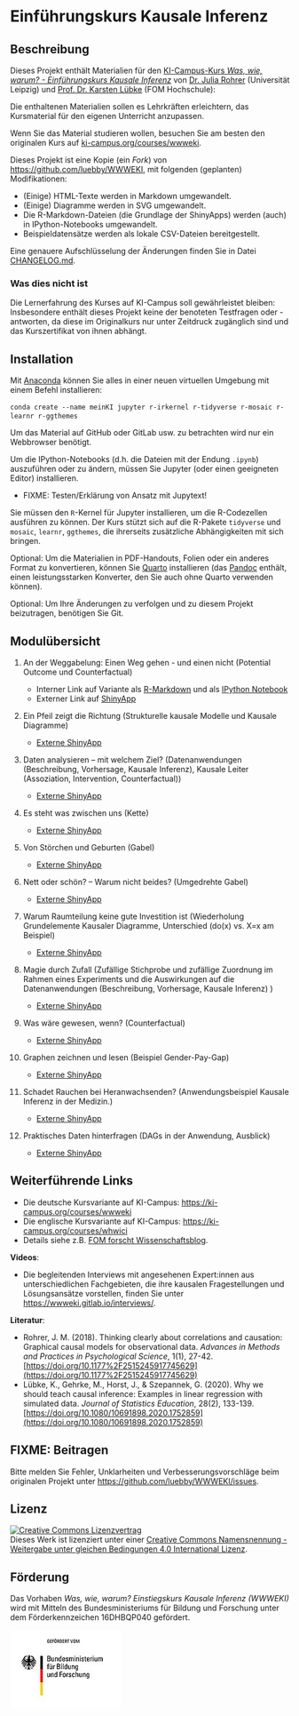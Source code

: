 <!--
SPDX-FileCopyrightText: 2022 Julia Rohrer, Karsten Lübke
SPDX-FileContributor: 2024 Johannes Keyser

SPDX-License-Identifier: CC-BY-SA-4.0
-->

# Einführungskurs Kausale Inferenz

## Beschreibung

Dieses Projekt enthält Materialien für den [KI-Campus-Kurs _Was, wie, warum? - Einführungskurs Kausale Inferenz_](https://ki-campus.org/courses/wwweki) von [Dr. Julia Rohrer](https://juliarohrer.com/) (Universität Leipzig) und [Prof. Dr. Karsten Lübke](https://ki-campus.org/node/793) (FOM Hochschule):

Die enthaltenen Materialien sollen es Lehrkräften erleichtern, das Kursmaterial für den eigenen Unterricht anzupassen.

Wenn Sie das Material studieren wollen, besuchen Sie am besten den originalen Kurs auf [ki-campus.org/courses/wwweki](https://ki-campus.org/courses/wwweki).

Dieses Projekt ist eine Kopie (ein _Fork_) von <https://github.com/luebby/WWWEKI>, mit folgenden (geplanten) Modifikationen:

- (Einige) HTML-Texte werden in Markdown umgewandelt.
- (Einige) Diagramme werden in SVG umgewandelt.
- Die R-Markdown-Dateien (die Grundlage der ShinyApps) werden (auch) in IPython-Notebooks umgewandelt.
- Beispieldatensätze werden als lokale CSV-Dateien bereitgestellt.

Eine genauere Aufschlüsselung der Änderungen finden Sie in Datei [CHANGELOG.md](CHANGELOG.md).

### Was dies nicht ist

Die Lernerfahrung des Kurses auf KI-Campus soll gewährleistet bleiben:
Insbesondere enthält dieses Projekt keine der benoteten Testfragen oder -antworten, da diese im Originalkurs nur unter Zeitdruck zugänglich sind und das Kurszertifikat von ihnen abhängt.


## Installation

Mit [Anaconda](https://anaconda.org/) können Sie alles in einer neuen virtuellen Umgebung mit einem Befehl installieren:

```
conda create --name meinKI jupyter r-irkernel r-tidyverse r-mosaic r-learnr r-ggthemes
```

Um das Material auf GitHub oder GitLab usw. zu betrachten wird nur ein Webbrowser benötigt.

Um die IPython-Notebooks (d.h. die Dateien mit der Endung `.ipynb`) auszuführen oder zu ändern, müssen Sie Jupyter (oder einen geeigneten Editor) installieren.

- FIXME: Testen/Erklärung von Ansatz mit Jupytext!

Sie müssen den `R`-Kernel für Jupyter installieren, um die R-Codezellen ausführen zu können.
Der Kurs stützt sich auf die R-Pakete `tidyverse` und `mosaic`, `learnr`, `ggthemes`, die ihrerseits zusätzliche Abhängigkeiten mit sich bringen.

Optional: Um die Materialien in PDF-Handouts, Folien oder ein anderes Format zu konvertieren, können Sie [Quarto](https://quarto.org/) installieren (das [Pandoc](https://pandoc.org/) enthält, einen leistungsstarken Konverter, den Sie auch ohne Quarto verwenden können).

Optional: Um Ihre Änderungen zu verfolgen und zu diesem Projekt beizutragen, benötigen Sie Git.


## Modulübersicht

1. An der Weggabelung: Einen Weg gehen - und einen nicht (Potential Outcome und Counterfactual)
    - Interner Link auf Variante als [R-Markdown](Module/Modul_01.Rmd) und als [IPython Notebook](Module/Modul_01.ipynb)
    - Externer Link auf [ShinyApp](https://fomshinyapps.shinyapps.io/WWWEKI_Modul_01/)

2. Ein Pfeil zeigt die Richtung (Strukturelle kausale Modelle und Kausale Diagramme)
    - [Externe ShinyApp](https://fomshinyapps.shinyapps.io/WWWEKI_Modul_02/)

3. Daten analysieren – mit welchem Ziel? (Datenanwendungen (Beschreibung, Vorhersage, Kausale Inferenz), Kausale Leiter (Assoziation, Intervention, Counterfactual))
    - [Externe ShinyApp](https://fomshinyapps.shinyapps.io/WWWEKI_Modul_03/)

4. Es steht was zwischen uns (Kette)
    - [Externe ShinyApp](https://fomshinyapps.shinyapps.io/WWWEKI_Modul_04/)

5. Von Störchen und Geburten (Gabel)
    - [Externe ShinyApp](https://fomshinyapps.shinyapps.io/WWWEKI_Modul_05/)

6. Nett oder schön? – Warum nicht beides? (Umgedrehte Gabel)
    - [Externe ShinyApp](https://fomshinyapps.shinyapps.io/WWWEKI_Modul_06/)

7. Warum Raumteilung keine gute Investition ist (Wiederholung Grundelemente Kausaler Diagramme, Unterschied (do(x) vs. X=x am Beispiel)
    - [Externe ShinyApp](https://fomshinyapps.shinyapps.io/WWWEKI_Modul_07/)

8. Magie durch Zufall (Zufällige Stichprobe und zufällige Zuordnung im Rahmen eines Experiments und die Auswirkungen auf die Datenanwendungen (Beschreibung, Vorhersage, Kausale Inferenz) )
    - [Externe ShinyApp](https://fomshinyapps.shinyapps.io/WWWEKI_Modul_08/)

9. Was wäre gewesen, wenn? (Counterfactual)
    - [Externe ShinyApp](https://fomshinyapps.shinyapps.io/WWWEKI_Modul_09/)

10. Graphen zeichnen und lesen (Beispiel Gender-Pay-Gap)
    - [Externe ShinyApp](https://fomshinyapps.shinyapps.io/WWWEKI_Modul_10/)

11. Schadet Rauchen bei Heranwachsenden? (Anwendungsbeispiel Kausale Inferenz in der Medizin.)
    - [Externe ShinyApp](https://fomshinyapps.shinyapps.io/WWWEKI_Modul_11/)

12. Praktisches Daten hinterfragen (DAGs in der Anwendung, Ausblick)
    - [Externe ShinyApp](https://fomshinyapps.shinyapps.io/WWWEKI_Modul_12/)


## Weiterführende Links

- Die deutsche Kursvariante auf KI-Campus: <https://ki-campus.org/courses/wwweki>
- Die englische Kursvariante auf KI-Campus: <https://ki-campus.org/courses/whwici>
- Details siehe z.B. [FOM forscht Wissenschaftsblog](https://www.fom-blog.de/2021/07/einstiegskurs-kausale-inferenz-wird-gemeinsam-von-der-universitaet-leipzig-und-der-fom-hochschule-mit-einer-foerderung-durch-das-bmbf-entwickelt/).
 
**Videos**:

- Die begleitenden Interviews mit angesehenen Expert:innen aus unterschiedlichen Fachgebieten, die ihre kausalen Fragestellungen und Lösungsansätze vorstellen, finden Sie unter <https://wwweki.gitlab.io/interviews/>.

**Literatur**:

- Rohrer, J. M. (2018). Thinking clearly about correlations and causation: Graphical causal models for observational data. *Advances in Methods and Practices in Psychological Science*, 1(1), 27-42. [https://doi.org/10.1177%2F2515245917745629](https://doi.org/10.1177%2F2515245917745629)
- Lübke, K., Gehrke, M., Horst, J., & Szepannek, G. (2020). Why we should teach causal inference: Examples in linear regression with simulated data. *Journal of Statistics Education*, 28(2), 133-139. [https://doi.org/10.1080/10691898.2020.1752859](https://doi.org/10.1080/10691898.2020.1752859)


## FIXME: Beitragen

Bitte melden Sie Fehler, Unklarheiten und Verbesserungsvorschläge beim originalen Projekt unter <https://github.com/luebby/WWWEKI/issues>.


## Lizenz

<a rel="license" href="http://creativecommons.org/licenses/by-sa/4.0/"><img alt="Creative Commons Lizenzvertrag" style="border-width:0" src="https://i.creativecommons.org/l/by-sa/4.0/88x31.png" /></a><br />Dieses Werk ist lizenziert unter einer <a rel="license" href="http://creativecommons.org/licenses/by-sa/4.0/">Creative Commons Namensnennung - Weitergabe unter gleichen Bedingungen 4.0 International Lizenz</a>.

## Förderung

Das Vorhaben *Was, wie, warum? Einstiegskurs Kausale Inferenz (WWWEKI)* wird mit Mitteln des Bundesministeriums für Bildung und Forschung unter dem Förderkennzeichen 16DHBQP040 gefördert.

![Logo BMBF](/images/csm_Logo-BMBF.jpg)
